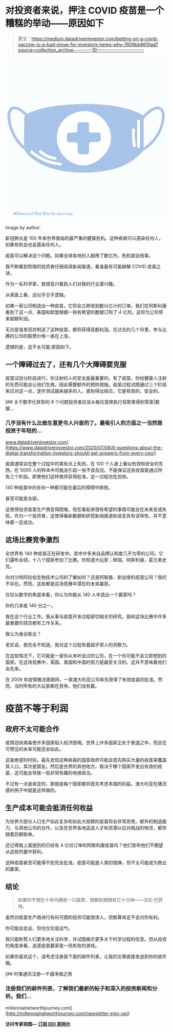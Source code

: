 # 对投资者来说，押注 COVID 疫苗是一个糟糕的举动——原因如下

> 原文：<https://medium.datadriveninvestor.com/betting-on-a-covid-vaccine-is-a-bad-move-for-investors-heres-why-7606bb8610ad?source=collection_archive---------10----------------------->

![](img/125de49439bb89cc4feec610ee5cc97e.png)

Image by author.

新冠肺炎是 100 年来世界面临的最严重的健康危机。这种疾病可以感染任何人，如果有机会也会感染任何人。

疫苗可以解决这个问题。如果全球各地的人服用了数亿剂，危机就会结束。

我不断看到热情的投资者仔细阅读新闻报道，看谁最有可能破解 COVID 疫苗之谜。

作为一名科学家，我很高兴看到人们对我的行业感兴趣。

从表面上看，这似乎合乎逻辑。

如果一家公司制造出一种疫苗，它将会立即收到数以亿计的订单。我们在阿斯利康看到了这一点，美国和欧盟根据一些有希望的数据订购了 4 亿剂。这将为公司带来超额利润。

无论是谁发现并制造了这种疫苗，都将获得高额利润。在过去的几个月里，参与比赛的公司的股票价格一直在上涨。

遗憾的是，这不太可能:原因如下。

## 一个障碍过去了，还有几个大障碍要克服

疫苗试验分阶段进行。你注射的人的安全是最重要的。有了疫苗，你给健康人注射的东西可能会让他们生病，因此需要额外的预防措施。疫苗过程试图通过三个阶段来应对这一点，逐步测试越来越多的人，直到得出结论，它是有效的，安全的。

[](https://www.datadriveninvestor.com/2020/07/06/8-questions-about-the-digital-transformation-investors-should-get-answers-from-every-ceo/) [## 关于数字化转型的 8 个问题投资者应该从每位首席执行官那里得到答案|数据…

### 几乎没有什么比做生意更令人兴奋的了。最吸引人的方面之一当然是投资于年轻的…

www.datadriveninvestor.com](https://www.datadriveninvestor.com/2020/07/06/8-questions-about-the-digital-transformation-investors-should-get-answers-from-every-ceo/) 

疫苗通常会在整个过程中的某些点上失败。在 100 个人身上看似有效和安全的东西，在 5000 人的样本中可能会引起一些不良反应。不能保证这些疫苗能通过所有三个阶段。即使他们这样做并获得批准，这一过程也在加快。

140 种疫苗中的任何一种都可能在最后的障碍中跌倒。

甚至可能是全部。

这使得投资疫苗生产商变得困难。现在看起来很有希望的事情可能会在未来变成失败。作为一个投资者，这使得看新数据和研究新闻报道和谣言具有误导性，并不意味着一定成功。

## 这场比赛竞争激烈

全世界有 140 种疫苗正在研发中。其中许多来自品牌认知度几乎为零的公司。它们遍布全球。十八个国家参加了比赛。你知道大玩家；辉瑞，阿斯利康，葛兰素史克。

你对沙特阿拉伯生物技术公司的了解如何？还是阿联酋、新加坡的疫苗公司？我的不存在。然而，这些都是这场竞赛中潜在的未来赢家。

仅仅从数字的角度来看，你认为你能从 140 人中选出一个赢家吗？

你的几率是 140 分之一。

我在这个行业工作。我从事与疫苗开发过程密切相关的研究。我和这场比赛中许多最重要的球员都有工作关系。

我认为谁会胜出？

老实说，我完全不知道。我对这个过程有着超乎常人的洞察力。

在这些情况下，它可能是一家你从未听说过的公司，在一个你可能不会立即想到的国家。在这场竞赛中，英国、美国和中国的努力是最受关注的。这并不意味着他们会先来。

在 2009 年疫情猪流感期间，一家澳大利亚公司率先获得了有效疫苗的批准。然而，当时所有的大玩家都在竞争。他们没有赢。

# 疫苗不等于利润

## 政府不太可能合作

疫情冠状病毒使许多国家陷入经济困境。世界上许多国家正处于衰退之中，而且在可预见的未来可能还会如此。

这是绝望的时刻。最先发现这种病毒的国家政府可能会首先购买大量的疫苗来覆盖其人口。其次是盟友。然后是世界的其他地方。取决于哪个国家开发出有效的疫苗，这可能会导致一些非常有趣的地缘政治。

不过有一点是肯定的，那就是每个国家都将首先考虑本国的利益。澳大利亚在猪流感的例子中就是这样做的。

## 生产成本可能会抵消任何收益

为世界大部分人口生产如此复杂和如此大规模的疫苗将会非常昂贵。额外的制造能力、与其他公司的合作，以及在世界各地运送人才和资源以应对挑战的物流，都伴随着巨额账单。

还记得我上面提到的已经有 4 亿份订单的阿斯利康疫苗吗？他们宣布他们不期望从这些剂量中获利。

这种疫苗甚至可能得不到完全批准。疫苗可能是人类的银弹，但不太可能成为商业的赢家。

## 结论

> 如果你不想在十年内拥有一只股票，想都别想拥有它十分钟——沃伦·巴菲特。

虽然对疫苗生产商进行有利可图的投资可能很诱人，但胜算肯定不会对你有利。

你可能会走运，但也仅仅是运气。

我只能称赞人们更多地关注科学，并试图揭示更多关于科学过程的信息。但从投资的角度来看，追逐疫苗赢家是一场失败的游戏。

如果你喜欢这个，请考虑注册我下面的邮件列表，让我的文章直接发送到你的收件箱。

 [## 时事通讯注册—千禧净值之旅

### 注册我们的邮件列表，了解我们最新的帖子和深入的投资新闻和分析。我们…

millennialnetworthjourney.com](http://millennialnetworthjourney.com/newsletter-sign-up/) 

**访问专家视图—** [**订阅 DDI 英特尔**](https://datadriveninvestor.com/ddi-intel)